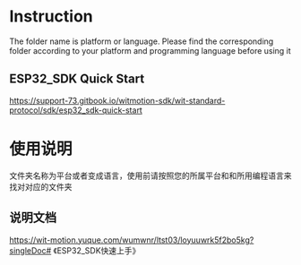 # Instruction

The folder name is platform or language. Please find the corresponding folder according to your platform and programming language before using it

## ESP32_SDK Quick Start 

https://support-73.gitbook.io/witmotion-sdk/wit-standard-protocol/sdk/esp32_sdk-quick-start

# 使用说明

文件夹名称为平台或者变成语言，使用前请按照您的所属平台和和所用编程语言来找对对应的文件夹

## 说明文档

https://wit-motion.yuque.com/wumwnr/ltst03/loyuuwrk5f2bo5kg?singleDoc# 《ESP32_SDK快速上手》






